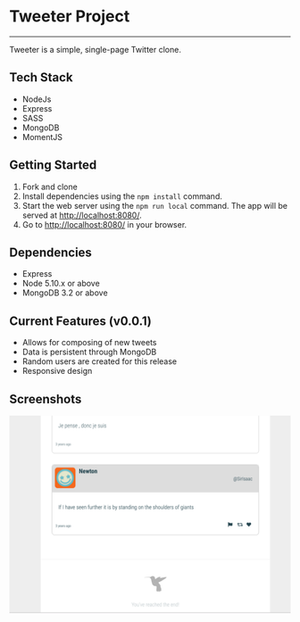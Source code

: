 # Tweeter Project
---
Tweeter is a simple, single-page Twitter clone.

## Tech Stack
- NodeJs
- Express
- SASS
- MongoDB
- MomentJS


## Getting Started

1. Fork and clone 
2. Install dependencies using the `npm install` command.
3. Start the web server using the `npm run local` command. The app will be served at <http://localhost:8080/>.
4. Go to <http://localhost:8080/> in your browser.

## Dependencies
- Express
- Node 5.10.x or above
- MongoDB 3.2 or above

## Current Features (v0.0.1)
- Allows for composing of new tweets
- Data is persistent through MongoDB
- Random users are created for this release
- Responsive design

## Screenshots
!["Once all the tweets run out"](https://github.com/tkoriginal/tweeter/blob/master/docs/End-of-tweets.png?raw=true)
